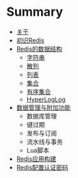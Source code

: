 # Summary

* [关于](README.md)
* [初识Redis](Chapter_01.md)
* [Redis的数据结构](Article_01_01.md)
  * [字符串](Article_01_01_string.md)
  * [散列](Article_01_01_hash.md)
  * [列表](Article_01_01_list.md)
  * [集合](集合.md)
  * [有序集合](有序集合.md)
  * [HyperLogLog](hyperloglog.md)
* [数据管理与附加功能](数据管理与附加功能.md)
  * 数据库管理
  * 键过期
  * 发布与订阅
  * 流水线与事务
  * Lua脚本
* [Redis应用构建](应用构建.md)
* [Redis配置认证密码](redispei-zhi-ren-zheng-mi-ma.md)

